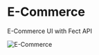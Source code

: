 # E-Commerce

E-Commerce UI with Fect API

![E-Commerce ](https://user-images.githubusercontent.com/125208526/236640494-a52a045b-a29c-4dfb-bdc7-a05bc1803ef9.gif)
